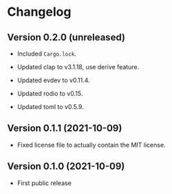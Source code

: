 # Changelog


## Version 0.2.0 (unreleased)

- Included `Cargo.lock`.

- Updated clap to v3.1.18, use derive feature.

- Updated evdev to v0.11.4.

- Updated rodio to v0.15.

- Updated toml to v0.5.9.


## Version 0.1.1 (2021-10-09)

- Fixed license file to actually contain the MIT license.


## Version 0.1.0 (2021-10-09)

- First public release
